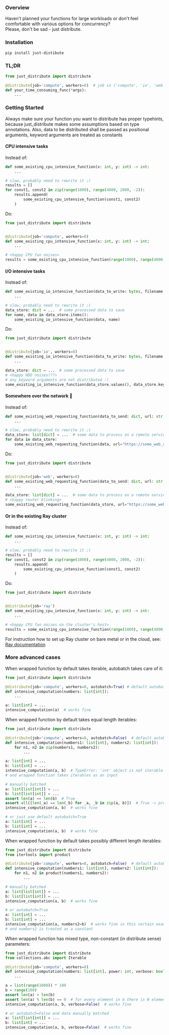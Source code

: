 ### Overview  
  
Haven't planned your functions for large workloads or don't feel comfortable with various options for concurrency?  
Please, don't be sad - just distribute.

### Installation  
  
```bash
pip install just-distibute
```
   
### TL;DR  
   
```python
from just_distribute import distribute

@distribute(job='compute', workers=8)  # job in ('compute', 'io', 'web', 'ray')
def your_time_consuming_func(*args):
    ...
```
  
### Getting Started  
   
Always make sure your function you want to distribute has proper typehints, because just_distribute makes some 
assumptions based on type annotations. Also, data to be distributed shall be passed as positional arguments, 
keyword arguments are treated as constants
  
#### CPU intensive tasks
  
Instead of:  
  
```python
def some_existing_cpu_intensive_function(x: int, y: int) -> int:
    ...

# slow, probably need to rewrite it ;(
results = []
for const1, const2 in zip(range(1000), range(4000, 2000, -2)):
    results.append(
        some_existing_cpu_intensive_function(const1, const2)    
    )
```
  
Do:  
  
```python
from just_distribute import distribute


@distribute(job='compute', workers=8)
def some_existing_cpu_intensive_function(x: int, y: int) -> int:
    ...

# <happy CPU fan noises>
results = some_existing_cpu_intensive_function(range(1000), range(4000, 2000, -2))
```
  
#### I/O intensive tasks
  
Instead of:  
  
```python
def some_existing_io_intensive_function(data_to_write: bytes, filename: str, verbose: bool = True):
    ...

# slow, probably need to rewrite it ;(
data_store: dict = ...  # some processed data to save
for name, data in data_store.items():
    some_existing_io_intensive_function(data, name)
```
  
Do:  
  
```python
from just_distribute import distribute


@distribute(job='io', workers=8)
def some_existing_io_intensive_function(data_to_write: bytes, filename: str, verbose: bool = True):
    ...

data_store: dict = ...  # some processed data to save
# <happy HDD noises???>
# any keyword arguments are not distributed :)
some_existing_io_intensive_function(data_store.values(), data_store.keys(), verbose=False)
```  
  
#### Somewhere over the network :guitar:
  
Instead of:

```python
def some_existing_web_requesting_function(data_to_send: dict, url: str, api_key: str):
    ...

# slow, probably need to rewrite it ;(
data_store: list[dict] = ...  # some data to process on a remote service
for data in data_store:
    some_existing_web_requesting_function(data, url="https://some_web_api.com/process", api_key="***")
```
  
Do:  
  
```python
from just_distribute import distribute


@distribute(job='web', workers=8)
def some_existing_web_requesting_function(data_to_send: dict, url: str, api_key: str):
    ...

data_store: list[dict] = ...  # some data to process on a remote service
# <happy router blinking>
some_existing_web_requesting_function(data_store, url="https://some_web_api.com/process", api_key="***")
```  
  
#### Or in the existing Ray cluster  
  
Instead of:
  
```python
def some_existing_cpu_intensive_function(x: int, y: int) -> int:
    ...

# slow, probably need to rewrite it ;(
results = []
for const1, const2 in zip(range(1000), range(4000, 2000, -2)):
    results.append(
        some_existing_cpu_intensive_function(const1, const2)    
    )
```
  
Do:  
  
```python
from just_distribute import distribute


@distribute(job='ray')
def some_existing_cpu_intensive_function(x: int, y: int) -> int:
    ...

# <happy CPU fan noises on the cluster's host>
results = some_existing_cpu_intensive_function(range(1000), range(4000, 2000, -2))
```  
  
For instruction how to set up Ray cluster on bare metal or in the cloud, see: [Ray documentation](https://docs.ray.io/en/latest/cluster/vms/getting-started.html)  
  
### More advanced cases  
  
When wrapped function by default takes iterable, autobatch takes care of it:  
  
```python
from just_distribute import distribute

@distribute(job='compute', workers=8, autobatch=True) # default autobatch is True, so you can just omit this parameter
def intensive_computation(numbers: list[int]):
    ...

a: list[int] = ...
intensive_computation(a)  # works fine
```
  
When wrapped function by default takes equal length iterables:  

```python
from just_distribute import distribute

@distribute(job='compute', workers=8, autobatch=False)  # default autobatch is True
def intensive_computation(numbers1: list[int], numbers2: list[int]):
    for n1, n2 in zip(numbers1, numbers2):
        ...

a: list[int] = ...
b: list[int] = ...
intensive_computation(a, b)  # TypeError: 'int' object is not iterable -> because autobatch is off 
# and wrapped function takes iterables as an input

# manually batched
a: list[list[int]] = ...
b: list[list[int]] = ...
assert len(a) == len(b)  # True
assert all([len(_a) == len(_b) for _a, _b in zip(a, b)])  # True -> properly, manually batched data
intensive_computation(a, b)  # works fine

# or just use default autobatch=True
a: list[int] = ...
b: list[int] = ...
intensive_computation(a, b)  # works fine
```  
  
When wrapped function by default takes possibly different length iterables:  
  
```python
from just_distribute import distribute
from itertools import product

@distribute(job='compute', workers=8, autobatch=False)  # default autobatch is True
def intensive_computation(numbers1: list[int], numbers2: list[int]):
    for n1, n2 in product(numbers1, numbers2):
        ...

# manually batched    
a: list[list[int]] = ...
b: list[list[int]] = ...
intensive_computation(a, b)  # works fine

# or autobatch=True
a: list[int] = ...
b: list[int] = ...
intensive_computation(a, numbers2=b)  # works fine in this certain example, because autobatch takes care of numbers1 
# and numbers2 is treated as a constant
```  
  
When wrapped function has mixed type, non-constant (in distribute sense) parameters:  
  
```python
from just_distribute import distribute
from collections.abc import Iterable

@distribute(job='compute', workers=8)
def intensive_computation(numbers: list[int], power: int, verbose: bool = True):
    ...    

a = list(range(1000)) * 100
b = range(100)
assert len(a) > len(b)
assert len(a) % len(b) == 0  # for every element in b there is N elements in a
intensive_computation(a, b, verbose=False)  # works fine

# or autobatch=False and data manually batched
a: list[list[int]] = ...
b: list[int] = ...
intensive_computation(a, b, verbose=False)  # works fine
```